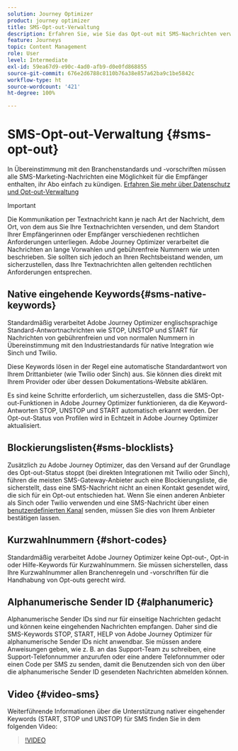 ```yaml
---
solution: Journey Optimizer
product: journey optimizer
title: SMS-Opt-out-Verwaltung
description: Erfahren Sie, wie Sie das Opt-out mit SMS-Nachrichten verwalten können
feature: Journeys
topic: Content Management
role: User
level: Intermediate
exl-id: 59ea67d9-e90c-4ad0-afb9-d0e0fd868855
source-git-commit: 676e2d6788c8110b76a38e857a62ba9c1be5842c
workflow-type: ht
source-wordcount: '421'
ht-degree: 100%

---
```


# SMS-Opt-out-Verwaltung {#sms-opt-out}

In Übereinstimmung mit den Branchenstandards und -vorschriften müssen alle SMS-Marketing-Nachrichten eine Möglichkeit für die Empfänger enthalten, ihr Abo einfach zu kündigen. [Erfahren Sie mehr über Datenschutz und Opt-out-Verwaltung](../privacy/opt-out.md)

>[!IMPORTANT]
>
>Die Kommunikation per Textnachricht kann je nach Art der Nachricht, dem Ort, von dem aus Sie Ihre Textnachrichten versenden, und dem Standort Ihrer Empfängerinnen oder Empfänger verschiedenen rechtlichen Anforderungen unterliegen. Adobe Journey Optimizer verarbeitet die Nachrichten an lange Vorwahlen und gebührenfreie Nummern wie unten beschrieben. Sie sollten sich jedoch an Ihren Rechtsbeistand wenden, um sicherzustellen, dass Ihre Textnachrichten allen geltenden rechtlichen Anforderungen entsprechen.

## Native eingehende Keywords{#sms-native-keywords}

Standardmäßig verarbeitet Adobe Journey Optimizer englischsprachige Standard-Antwortnachrichten wie STOP, UNSTOP und START für Nachrichten von gebührenfreien und von normalen Nummern in Übereinstimmung mit den Industriestandards für native Integration wie Sinch und Twilio.

Diese Keywords lösen in der Regel eine automatische Standardantwort von Ihrem Drittanbieter (wie Twilio oder Sinch) aus. Sie können dies direkt mit Ihrem Provider oder über dessen Dokumentations-Website abklären.

Es sind keine Schritte erforderlich, um sicherzustellen, dass die SMS-Opt-out-Funktionen in Adobe Journey Optimizer funktionieren, da die Keyword-Antworten STOP, UNSTOP und START automatisch erkannt werden. Der Opt-out-Status von Profilen wird in Echtzeit in Adobe Journey Optimizer aktualisiert.


## Blockierungslisten{#sms-blocklists}

Zusätzlich zu Adobe Journey Optimizer, das den Versand auf der Grundlage des Opt-out-Status stoppt (bei direkten Integrationen mit Twilio oder Sinch), führen die meisten SMS-Gateway-Anbieter auch eine Blockierungsliste, die sicherstellt, dass eine SMS-Nachricht nicht an einen Kontakt gesendet wird, die sich für ein Opt-out entschieden hat. Wenn Sie einen anderen Anbieter als Sinch oder Twilio verwenden und eine SMS-Nachricht über einen [benutzerdefinierten Kanal](../building-journeys/using-custom-actions.md) senden, müssen Sie dies von Ihrem Anbieter bestätigen lassen.


## Kurzwahlnummern {#short-codes}

Standardmäßig verarbeitet Adobe Journey Optimizer keine Opt-out-, Opt-in oder Hilfe-Keywords für Kurzwahlnummern. Sie müssen sicherstellen, dass Ihre Kurzwahlnummer allen Branchenregeln und -vorschriften für die Handhabung von Opt-outs gerecht wird.

## Alphanumerische Sender ID {#alphanumeric}

Alphanumerische Sender IDs sind nur für einseitige Nachrichten gedacht und können keine eingehenden Nachrichten empfangen. Daher sind die SMS-Keywords STOP, START, HELP von Adobe Journey Optimizer für alphanumerische Sender IDs nicht anwendbar. Sie müssen andere Anweisungen geben, wie z. B. an das Support-Team zu schreiben, eine Support-Telefonnummer anzurufen oder eine andere Telefonnummer oder einen Code per SMS zu senden, damit die Benutzenden sich von den über die alphanumerische Sender ID gesendeten Nachrichten abmelden können.

## Video {#video-sms}

Weiterführende Informationen über die Unterstützung nativer eingehender Keywords (START, STOP und UNSTOP) für SMS finden Sie in dem folgenden Video:

>[!VIDEO](https://video.tv.adobe.com/v/344026?quality=12)

